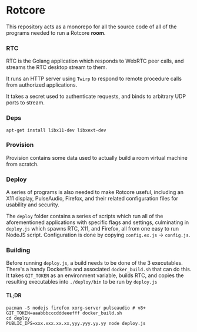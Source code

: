 # Rotcore

This repository acts as a monorepo for all the source code of all of the programs needed to run a Rotcore **room**.

### RTC

RTC is the Golang application which responds to WebRTC peer calls, and streams the RTC desktop stream to them.

It runs an HTTP server using `Twirp` to respond to remote procedure calls from authorized applications.

It takes a secret used to authenticate requests, and binds to arbitrary UDP ports to stream.

### Deps

`apt-get install libx11-dev libxext-dev`

### Provision

Provision contains some data used to actually build a room virtual machine from scratch.

### Deploy

A series of programs is also needed to make Rotcore useful, including an X11 display, PulseAudio, Firefox,
and their related configuration files for usability and security.

The `deploy` folder contains a series of scripts which run all of the aforementioned applications with
specific flags and settings, culminating in `deploy.js` which spawns RTC, X11, and Firefox, 
all from one easy to run NodeJS script. Configuration is done by copying `config.ex.js` -> `config.js`.

### Building

Before running `deploy.js`, a build needs to be done of the 3 executables. There's a handy Dockerfile and associated
`docker_build.sh` that can do this. It takes `GIT_TOKEN` as an environment variable, builds RTC, and copies
the resulting executables into `./deploy/bin` to be run by `deploy.js`

#### TL;DR

```shell
pacman -S nodejs firefox xorg-server pulseaudio # v8+
GIT_TOKEN=aaabbbcccdddeeefff docker_build.sh
cd deploy
PUBLIC_IPS=xxx.xxx.xx.xx,yyy.yyy.yy.yy node deploy.js
```